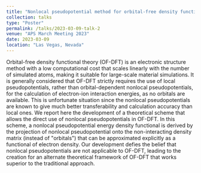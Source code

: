 ```yaml
---
title: "Nonlocal pseudopotential method for orbital-free density functional theory"
collection: talks
type: "Poster"
permalink: /talks/2023-03-09-talk-2
venue: "APS March Meeting 2023"
date: 2023-03-09
location: "Las Vegas, Nevada"
---
```


Orbital-free density functional theory (OF-DFT) is an electronic structure method with a low computational cost that scales linearly with the number of simulated atoms, making it suitable for large-scale material simulations. It is generally considered that OF-DFT strictly requires the use of local pseudopotentials, rather than orbital-dependent nonlocal pseudopotentials, for the calculation of electron-ion interaction energies, as no orbitals are available. This is unfortunate situation since the nonlocal pseudopotentials are known to give much better transferability and calculation accuracy than local ones. We report here the development of a theoretical scheme that allows the direct use of nonlocal pseudopotentials in OF-DFT. In this scheme, a nonlocal pseudopotential energy density functional is derived by the projection of nonlocal pseudopotential onto the non-interacting density matrix (instead of "orbitals") that can be approximated explicitly as a functional of electron density. Our development defies the belief that nonlocal pseudopotentials are not applicable to OF-DFT, leading to the creation for an alternate theoretical framework of OF-DFT that works superior to the traditional approach.
